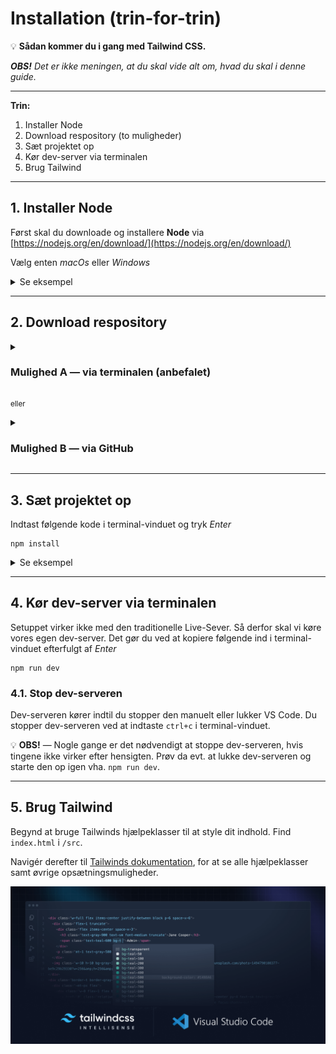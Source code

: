 # Installation (trin-for-trin)

💡 **Sådan kommer du i gang med Tailwind CSS.**

**_OBS!_** _Det er ikke meningen, at du skal vide alt om, hvad du skal i denne guide._

---

**Trin:**

1. Installer Node
2. Download respository (to muligheder)
3. Sæt projektet op
4. Kør dev-server via terminalen
5. Brug Tailwind

---

## 1. Installer Node

Først skal du downloade og installere **Node** via [https://nodejs.org/en/download/](https://nodejs.org/en/download/)

Vælg enten _macOs_ eller _Windows_

<details>
    <summary>Se eksempel</summary>

![Vælg enten `macOS` eller `Windows`](/README/download-node.webp)
Vælg enten `macOS` eller `Windows`

</details>

---

## 2. Download respository

<details>
    <summary><h3>Mulighed A — via terminalen (anbefalet)</h3></summary>

1. Opret og åben en ny mappe (projektnavn) i VS Code.
2. Åbn terminalen via **View** (se evt. nedenfor)
3. Kopier følgende kode ind i terminal-vinduet (husk at få det sidste punktum med!) og tryk _Enter_:
   - Indtast "y" og tryk _Enter_, når der står `Ok to proceed? (y)`

```
npx degit https://github.com/daviatkea/tailwind-template-e2022.git .
```

💡 **OBS!** — Hvis du ser fejlen "destination directory is not empty, aborting" i terminalen kan du prøve med følgende kommando:

```
npx degit https://github.com/daviatkea/tailwind-template-e2022.git . --force
```

![SCR-20220119-lgw.png](/README/SCR-20220119-lgw.png)
'View' -> 'Terminal'

</details>

<small>eller</small>

<details>
    <summary><h3>Mulighed B — via GitHub</h3></summary>

1. Klik på "Use this template" (grøn knap)
2. Giv dit projekt et navn
3. Vælg "Public" efterfulgt af "Create repository from template".
4. I dit nyoprettede repository kan du nu klone som normalt via VS Code.

</details>

---

## 3. Sæt projektet op

Indtast følgende kode i terminal-vinduet og tryk _Enter_

```
npm install
```

<details>
    <summary>Se eksempel</summary>

![npm-i.jpg](/README/npm-i.jpg)

</details>

---

## 4. Kør dev-server via terminalen

Setuppet virker ikke med den traditionelle Live-Sever. Så derfor skal vi køre vores egen dev-server. Det gør du ved at kopiere følgende ind i terminal-vinduet efterfulgt af _Enter_

```
npm run dev
```

### 4.1. Stop dev-serveren

Dev-serveren kører indtil du stopper den manuelt eller lukker VS Code. Du stopper dev-serveren ved at indtaste `ctrl+c` i terminal-vinduet.

💡 **OBS!** — Nogle gange er det nødvendigt at stoppe dev-serveren, hvis tingene ikke virker efter hensigten. Prøv da evt. at lukke dev-serveren og starte den op igen vha. `npm run dev`.

---

## 5. Brug Tailwind

Begynd at bruge Tailwinds hjælpeklasser til at style dit indhold. Find `index.html` i `/src`.

Navigér derefter til [Tailwinds dokumentation](https://tailwindcss.com/docs/), for at se alle hjælpeklasser samt øvrige opsætningsmuligheder.

![Untitled](/README/Untitled.png)
